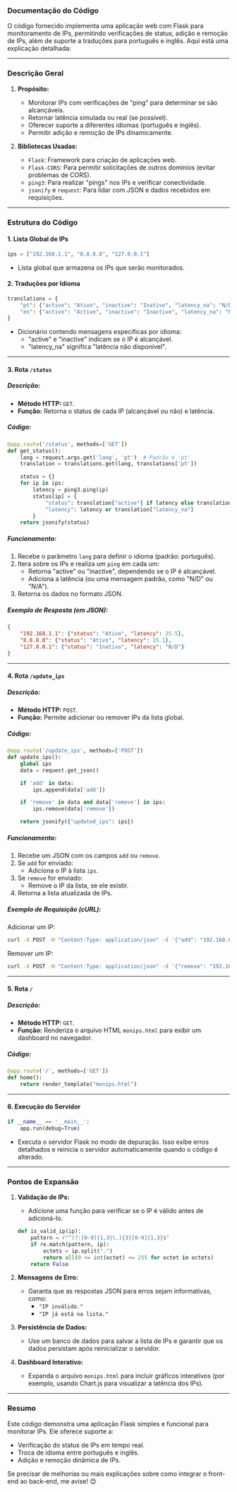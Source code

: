 ### Documentação do Código

O código fornecido implementa uma aplicação web com Flask para monitoramento de IPs, permitindo verificações de status, adição e remoção de IPs, além de suporte a traduções para português e inglês. Aqui está uma explicação detalhada:

---

### **Descrição Geral**
1. **Propósito:**
   - Monitorar IPs com verificações de "ping" para determinar se são alcançáveis.
   - Retornar latência simulada ou real (se possível).
   - Oferecer suporte a diferentes idiomas (português e inglês).
   - Permitir adição e remoção de IPs dinamicamente.

2. **Bibliotecas Usadas:**
   - `Flask`: Framework para criação de aplicações web.
   - `Flask-CORS`: Para permitir solicitações de outros domínios (evitar problemas de CORS).
   - `ping3`: Para realizar "pings" nos IPs e verificar conectividade.
   - `jsonify` e `request`: Para lidar com JSON e dados recebidos em requisições.

---

### **Estrutura do Código**

#### **1. Lista Global de IPs**
```python
ips = ["192.168.1.1", "8.8.8.8", "127.0.0.1"]
```
- Lista global que armazena os IPs que serão monitorados.

#### **2. Traduções por Idioma**
```python
translations = {
    "pt": {"active": "Ativo", "inactive": "Inativo", "latency_na": "N/D"},
    "en": {"active": "Active", "inactive": "Inactive", "latency_na": "N/A"}
}
```
- Dicionário contendo mensagens específicas por idioma:
  - "active" e "inactive" indicam se o IP é alcançável.
  - "latency_na" significa "latência não disponível".

---

#### **3. Rota `/status`**
##### **Descrição:**
- **Método HTTP:** `GET`.
- **Função:** Retorna o status de cada IP (alcançável ou não) e latência.

##### **Código:**
```python
@app.route('/status', methods=['GET'])
def get_status():
    lang = request.args.get('lang', 'pt')  # Padrão é 'pt'
    translation = translations.get(lang, translations['pt'])

    status = {}
    for ip in ips:
        latency = ping3.ping(ip)
        status[ip] = {
            "status": translation["active"] if latency else translation["inactive"],
            "latency": latency or translation["latency_na"]
        }
    return jsonify(status)
```

##### **Funcionamento:**
1. Recebe o parâmetro `lang` para definir o idioma (padrão: português).
2. Itera sobre os IPs e realiza um `ping` em cada um:
   - Retorna "active" ou "inactive", dependendo se o IP é alcançável.
   - Adiciona a latência (ou uma mensagem padrão, como "N/D" ou "N/A").
3. Retorna os dados no formato JSON.

##### **Exemplo de Resposta (em JSON):**
```json
{
    "192.168.1.1": {"status": "Ativo", "latency": 25.5},
    "8.8.8.8": {"status": "Ativo", "latency": 15.1},
    "127.0.0.1": {"status": "Inativo", "latency": "N/D"}
}
```

---

#### **4. Rota `/update_ips`**
##### **Descrição:**
- **Método HTTP:** `POST`.
- **Função:** Permite adicionar ou remover IPs da lista global.

##### **Código:**
```python
@app.route('/update_ips', methods=['POST'])
def update_ips():
    global ips
    data = request.get_json()

    if 'add' in data:
        ips.append(data['add'])

    if 'remove' in data and data['remove'] in ips:
        ips.remove(data['remove'])

    return jsonify({"updated_ips": ips})
```

##### **Funcionamento:**
1. Recebe um JSON com os campos `add` ou `remove`.
2. Se `add` for enviado:
   - Adiciona o IP à lista `ips`.
3. Se `remove` for enviado:
   - Remove o IP da lista, se ele existir.
4. Retorna a lista atualizada de IPs.

##### **Exemplo de Requisição (cURL):**
Adicionar um IP:
```bash
curl -X POST -H "Content-Type: application/json" -d '{"add": "192.168.0.100"}' http://127.0.0.1:5000/update_ips
```
Remover um IP:
```bash
curl -X POST -H "Content-Type: application/json" -d '{"remove": "192.168.0.100"}' http://127.0.0.1:5000/update_ips
```

---

#### **5. Rota `/`**
##### **Descrição:**
- **Método HTTP:** `GET`.
- **Função:** Renderiza o arquivo HTML `monips.html` para exibir um dashboard no navegador.

##### **Código:**
```python
@app.route('/', methods=['GET'])
def home():
    return render_template("monips.html")
```

---

#### **6. Execução do Servidor**
```python
if __name__ == '__main__':
    app.run(debug=True)
```
- Executa o servidor Flask no modo de depuração. Isso exibe erros detalhados e reinicia o servidor automaticamente quando o código é alterado.

---

### **Pontos de Expansão**
1. **Validação de IPs:**
   - Adicione uma função para verificar se o IP é válido antes de adicioná-lo.
   ```python
   def is_valid_ip(ip):
       pattern = r"^(?:[0-9]{1,3}\.){3}[0-9]{1,3}$"
       if re.match(pattern, ip):
           octets = ip.split(".")
           return all(0 <= int(octet) <= 255 for octet in octets)
       return False
   ```

2. **Mensagens de Erro:**
   - Garanta que as respostas JSON para erros sejam informativas, como:
     - `"IP inválido."`
     - `"IP já está na lista."`

3. **Persistência de Dados:**
   - Use um banco de dados para salvar a lista de IPs e garantir que os dados persistam após reinicializar o servidor.

4. **Dashboard Interativo:**
   - Expanda o arquivo `monips.html` para incluir gráficos interativos (por exemplo, usando Chart.js para visualizar a latência dos IPs).

---

### **Resumo**
Este código demonstra uma aplicação Flask simples e funcional para monitorar IPs. Ele oferece suporte a:
- Verificação do status de IPs em tempo real.
- Troca de idioma entre português e inglês.
- Adição e remoção dinâmica de IPs.

Se precisar de melhorias ou mais explicações sobre como integrar o front-end ao back-end, me avise! 😊
